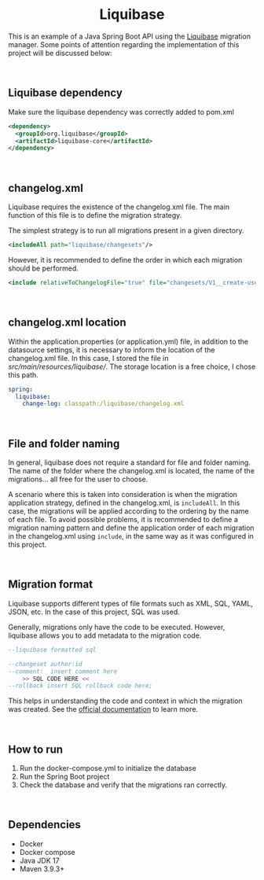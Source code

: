 <h1 align="center"><strong>Liquibase</strong></h1>

This is an example of a Java Spring Boot API using the [Liquibase](https://docs.liquibase.com/home.html) migration manager. Some points of attention regarding the implementation of this project will be discussed below:

&nbsp;

## Liquibase dependency

Make sure the liquibase dependency was correctly added to pom.xml

```xml
<dependency>
  <groupId>org.liquibase</groupId>
  <artifactId>liquibase-core</artifactId>
</dependency>
```

&nbsp;

## changelog.xml

Liquibase requires the existence of the changelog.xml file. The main function of this file is to define the migration strategy.

The simplest strategy is to run all migrations present in a given directory.

```xml
<includeAll path="liquibase/changesets"/>
```

However, it is recommended to define the order in which each migration should be performed.

```xml
<include relativeToChangelogFile="true" file="changesets/V1__create-user-table.sql" />
```

&nbsp;

## changelog.xml location


Within the application.properties (or application.yml) file, in addition to the datasource settings, it is necessary to inform the location of the changelog.xml file. In this case, I stored the file in *src/main/resources/liquibase/*. The storage location is a free choice, I chose this path.

```yaml
spring:
  liquibase:
    change-log: classpath:/liquibase/changelog.xml
```

&nbsp;

## File and folder naming

In general, liquibase does not require a standard for file and folder naming. The name of the folder where the changelog.xml is located, the name of the migrations... all free for the user to choose.

A scenario where this is taken into consideration is when the migration application strategy, defined in the changelog.xml, is ``includeAll``. In this case, the migrations will be applied according to the ordering by the name of each file. To avoid possible problems, it is recommended to define a migration naming pattern and define the application order of each migration in the changelog.xml using ``include``, in the same way as it was configured in this project.

&nbsp;

## Migration format

Liquibase supports different types of file formats such as XML, SQL, YAML, JSON, etc. In the case of this project, SQL was used.

Generally, migrations only have the code to be executed. However, liquibase allows you to add metadata to the migration code.

```sql
--liquibase formatted sql

--changeset author:id
--comment:  insert comment here
	>> SQL CODE HERE <<
--rollback insert SQL rollback code here;
```

This helps in understanding the code and context in which the migration was created. See the [official documentation](https://docs.liquibase.com/concepts/changelogs/sql-format.html) to learn more.

&nbsp;

## **How to run**

1. Run the docker-compose.yml to initialize the database
1. Run the Spring Boot project
1. Check the database and verify that the migrations ran correctly.

&nbsp;

## **Dependencies**

- Docker
- Docker compose
- Java JDK 17
- Maven 3.9.3+